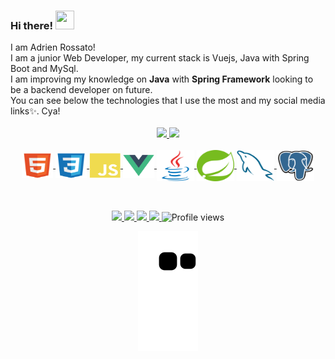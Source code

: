 <div>
 <h3>Hi there! <img src="https://raw.githubusercontent.com/kaueMarques/kaueMarques/master/hi.gif" width="30px" height="30"></h3>
  I am Adrien Rossato! <br/>
  I am a junior Web Developer, my current stack is Vuejs, Java with Spring Boot and MySql. <br/>
  I am improving my knowledge on <strong>Java</strong> with <strong>Spring Framework</strong> looking to be a backend developer on future. <br/>
  You can see below the technologies that I use the most and my social media links✨. Cya!
</div>

<br/>

<div align="center">
  <a href="https://github.com/adrienmarcos">
  <img height="160em" src="https://github-readme-stats.vercel.app/api?username=adrienmarcos&show_icons=true&theme=dracula&include_all_commits=true&count_private=true"/>
  <img height="160em" src="https://github-readme-stats.vercel.app/api/top-langs/?username=adrienmarcos&layout=compact&langs_count=7&theme=dracula"/>
  <!-- <img height="360em" src="https://github-readme-streak-stats.herokuapp.com/?user=adrienmarcos&theme=dracula&hide_border=false"></a>&nbsp; -->
</div> 

<br/>
  
<div align="center" style="display: inline_block">
  <img align="center" alt="HTML" height="40" width="50" src="https://raw.githubusercontent.com/devicons/devicon/master/icons/html5/html5-original.svg">
  <img align="center" alt="CSS" height="40" width="50" src="https://raw.githubusercontent.com/devicons/devicon/master/icons/css3/css3-original.svg">
  <img align="center" alt="JS" height="40" width="50" src="https://raw.githubusercontent.com/devicons/devicon/master/icons/javascript/javascript-plain.svg">
  <!-- <img align="center" alt="TS" height="40" width="50" src="https://raw.githubusercontent.com/devicons/devicon/master/icons/typescript/typescript-plain.svg"> -->
  <!-- <img align="center" alt="REACT" height="40" width="50" src="https://raw.githubusercontent.com/devicons/devicon/master/icons/react/react-original.svg"> -->
  <img align="center" alt="VUE" height="40" width="50" src="https://github.com/devicons/devicon/blob/master/icons/vuejs/vuejs-original.svg">
  <!-- <img align="center" alt="NODE" height="40" width="50" src="https://github.com/devicons/devicon/blob/master/icons/nodejs/nodejs-original.svg"> -->
  <img align="center" alt="JAVA" height="50" width="60" src="https://github.com/devicons/devicon/blob/master/icons/java/java-original.svg">
  <img align="center" alt="SPRING" height="50" width="60" src="https://github.com/devicons/devicon/blob/master/icons/spring/spring-original.svg">
  <img align="center" alt="MYSQL" height="50" width="60" src="https://github.com/devicons/devicon/blob/master/icons/mysql/mysql-original.svg">
  <img align="center" alt="POSTGRESQL" height="50" width="60" src="https://github.com/devicons/devicon/blob/master/icons/postgresql/postgresql-original.svg">
</div>

##  

<br/>
  
<div align="center" style="display: inline_block"> 
  <a href="mailto:adrien.marcos@gmail.com" target="_blank">
    <img src="https://img.shields.io/badge/Gmail-D14836?style=for-the-badge&logo=gmail&logoColor=white"/>
  </a>  
  <a href="mailto:adrien.marcos@hotmail.com.br" target="_blank">
    <img src="https://img.shields.io/badge/Microsoft_Outlook-0078D4?style=for-the-badge&logo=microsoft-outlook&logoColor=white"/>
  </a>  
  <a href="https://twitter.com/AdrienRossato" target="_blank">
    <img src="https://img.shields.io/badge/Twitter-1DA1F2?style=for-the-badge&logo=twitter&logoColor=white"/>
  </a>  
  <a href="https://www.linkedin.com/in/adrien-rossato/" target="_blank">
    <img src="https://img.shields.io/badge/LinkedIn-0077B5?style=for-the-badge&logo=linkedin&logoColor=white"/>
  </a>
  <a hre="#">
    <img src="https://komarev.com/ghpvc/?username=adrienmarcos&color=ff69b4&style=for-the-badge" alt="Profile views" /> 
  </a>
<div>
  
  ![Snake animation](https://github.com/adrienmarcos/adrienmarcos/blob/output/github-contribution-grid-snake.svg)
